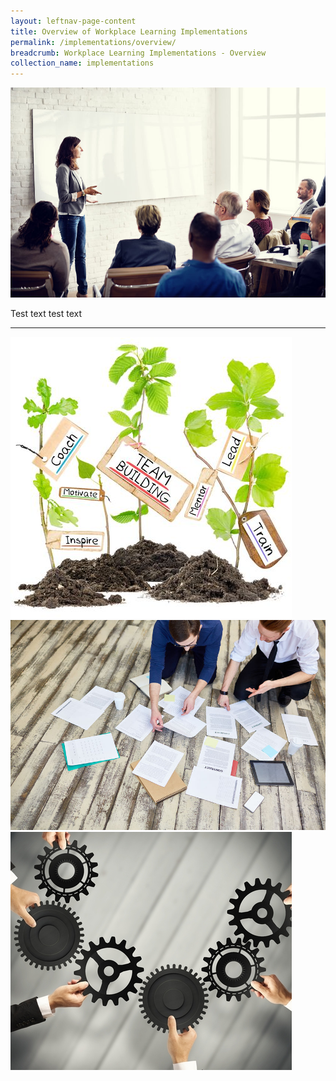 ```yaml
---
layout: leftnav-page-content
title: Overview of Workplace Learning Implementations
permalink: /implementations/overview/
breadcrumb: Workplace Learning Implementations - Overview
collection_name: implementations
---
```



![People - Process - Systems Interventions](/images/teach.jpg)


Test text test text

---

<div>
	      <div class="row is-multiline">
		            <div class="col is-half-desktop is-half-tablet">
			                  <a href="/implementations/people"><img src="/images/team.jpg" alt="people"></a>
		            </div>
		            <div class="col is-one-third-desktop is-one-third-tablet">
			                  <a href="/implementations/process"><img src="/images/documentation.jpg" alt="process"></a>
		            </div>
		            <div class="col is-one-third-desktop is-one-third-tablet">
			                  <a href="/implementations/system"><img src="/images/gears.jpg" alt="system"></a>
		            </div>
	      </div>
</div>
